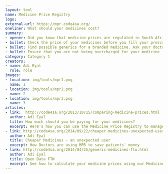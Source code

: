 ```yaml
---
layout: tool
name: Medicine Price Registry
logo: 
external-url: https://mpr.code4sa.org/
oneliner: What should your medicines cost? 
summary:
- opener: Did you know that medicine prices are regulated in South Africa? This means that you can
- bullet: Check the price of your medicines before you fill your prescription
- bullet: Find possible generics for a branded medicine. Ask your doctor if these medicines are viable alternatives
- bullet: Ensure that you are not being overcharged for your medicine
category: Category 1
creators:
- name: Adi Eyal
  role: role
images:
- location: img/tools/mpr1.png
  name: 1
- location: img/tools/mpr2.png
  name: 2
- location: img/tools/mpr3.png
  name: 3
articles:
- link:  http://code4sa.org/2013/10/15/comparing-medicine-prices.html
  author: Adi Eyal
  title: How much should you be paying for your medicines?
  excerpt: Here's how you can use the Medicine Price Registry to manage your medication costs
- link: http://code4sa.org/2014/09/22/cheaper-medicines-unexpected-user.html
  author: Adi Eyal
  title: Cheaper Medicines - an unexpected user 
  excerpt: How Doctors are using MPR to save patients' money
- link: http://code4sa.org/2014/04/25/generic-medicines-ftw.html
  author: Adi Eyal
  title: Open Data FTW
  excerpt: See how to calculate your medicine prices using our Medicine Price Registry
---
```

